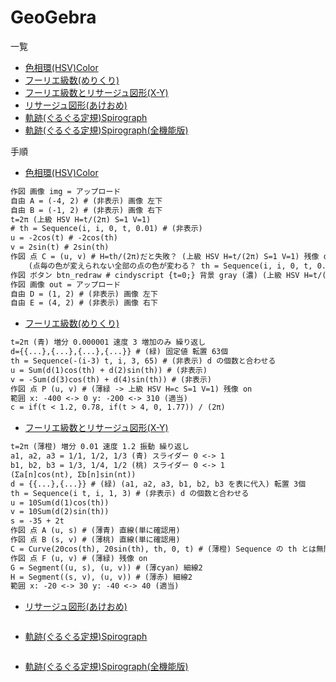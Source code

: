 GeoGebra
========

一覧
 - [色相環(HSV)Color](https://www.geogebra.org/m/hysdcz29)
 - [フーリエ級数(めりくり)](https://www.geogebra.org/m/ccbru6zw)
 - [フーリエ級数とリサージュ図形(X-Y)](https://www.geogebra.org/m/q5ezvbdn)
 - [リサージュ図形(あけおめ)](https://www.geogebra.org/m/wdj2tbap)
 - [軌跡(ぐるぐる定規)Spirograph](https://www.geogebra.org/m/ueesvwyu)
 - [軌跡(ぐるぐる定規)Spirograph(全機能版)](https://www.geogebra.org/m/wevkfgev)

手順
 - [色相環(HSV)Color](https://www.geogebra.org/m/hysdcz29)
```plain.txt
作図 画像 img = アップロード
自由 A = (-4, 2) # (非表示) 画像 左下
自由 B = (-1, 2) # (非表示) 画像 右下
t=2π (上級 HSV H=t/(2π) S=1 V=1)
# th = Sequence(i, i, 0, t, 0.01) # (非表示)
u = -2cos(t) # -2cos(th)
v = 2sin(t) # 2sin(th)
作図 点 C = (u, v) # H=th/(2π)だと失敗？ (上級 HSV H=t/(2π) S=1 V=1) 残像 on 点サイズ 8 点スタイル 縁無 サイズ 60
    (点毎の色が変えられない全部の点の色が変わる？ th = Sequence(i, i, 0, t, 0.01) が原因 解決)
作図 ボタン btn_redraw # cindyscript {t=0;} 背景 gray (濃) (上級 HSV H=t/(2π) S=1 V=1) 前景色のみ可変？
作図 画像 out = アップロード
自由 D = (1, 2) # (非表示) 画像 左下
自由 E = (4, 2) # (非表示) 画像 右下
```

 - [フーリエ級数(めりくり)](https://www.geogebra.org/m/ccbru6zw)
```plain.txt
t=2π (青) 増分 0.000001 速度 3 増加のみ 繰り返し
d={{...},{...},{...},{...}} # (緑) 固定値 転置 63個
th = Sequence(-(i-3) t, i, 3, 65) # (非表示) d の個数と合わせる
u = Sum(d(1)cos(th) + d(2)sin(th)) # (非表示)
v = -Sum(d(3)cos(th) + d(4)sin(th)) # (非表示)
作図 点 P (u, v) # (薄緑 -> 上級 HSV H=c S=1 V=1) 残像 on
範囲 x: -400 <-> 0 y: -200 <-> 310 (適当)
c = if(t < 1.2, 0.78, if(t > 4, 0, 1.77)) / (2π)
```

 - [フーリエ級数とリサージュ図形(X-Y)](https://www.geogebra.org/m/q5ezvbdn)
```plain.txt
t=2π (薄橙) 増分 0.01 速度 1.2 振動 繰り返し
a1, a2, a3 = 1/1, 1/2, 1/3 (青) スライダー 0 <-> 1
b1, b2, b3 = 1/3, 1/4, 1/2 (桃) スライダー 0 <-> 1
(Σa[n]cos(nt), Σb[n]sin(nt))
d = {{...},{...}} # (緑) (a1, a2, a3, b1, b2, b3 を表に代入) 転置 3個
th = Sequence(i t, i, 1, 3) # (非表示) d の個数と合わせる
u = 10Sum(d(1)cos(th))
v = 10Sum(d(2)sin(th))
s = -35 + 2t
作図 点 A (u, s) # (薄青) 直線(単に確認用)
作図 点 B (s, v) # (薄桃) 直線(単に確認用)
C = Curve(20cos(th), 20sin(th), th, 0, t) # (薄橙) Sequence の th とは無関係 ただし t と同期
作図 点 F (u, v) # (薄緑) 残像 on
G = Segment((u, s), (u, v)) # (薄cyan) 細線2
H = Segment((s, v), (u, v)) # (薄赤) 細線2
範囲 x: -20 <-> 30 y: -40 <-> 40 (適当)
```

 - [リサージュ図形(あけおめ)](https://www.geogebra.org/m/wdj2tbap)
```plain.txt
```

 - [軌跡(ぐるぐる定規)Spirograph](https://www.geogebra.org/m/ueesvwyu)
```plain.txt
```

 - [軌跡(ぐるぐる定規)Spirograph(全機能版)](https://www.geogebra.org/m/wevkfgev)
```plain.txt
```
